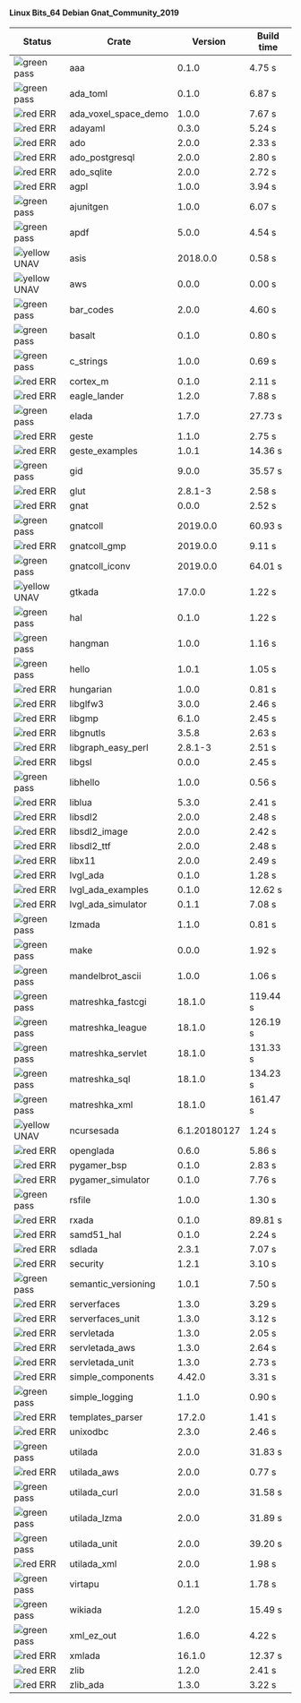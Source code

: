 #### Linux Bits_64 Debian Gnat_Community_2019

| Status | Crate | Version | Build time |
| --- | --- | --- | --- |
|![green](https://placehold.it/8/00aa00/000000?text=+) pass | aaa | 0.1.0 |  4.75 s |
|![green](https://placehold.it/8/00aa00/000000?text=+) pass | ada_toml | 0.1.0 |  6.87 s |
|![red](https://placehold.it/8/ff0000/000000?text=+) ERR  | ada_voxel_space_demo | 1.0.0 |  7.67 s |
|![red](https://placehold.it/8/ff0000/000000?text=+) ERR  | adayaml | 0.3.0 |  5.24 s |
|![red](https://placehold.it/8/ff0000/000000?text=+) ERR  | ado | 2.0.0 |  2.33 s |
|![red](https://placehold.it/8/ff0000/000000?text=+) ERR  | ado_postgresql | 2.0.0 |  2.80 s |
|![red](https://placehold.it/8/ff0000/000000?text=+) ERR  | ado_sqlite | 2.0.0 |  2.72 s |
|![red](https://placehold.it/8/ff0000/000000?text=+) ERR  | agpl | 1.0.0 |  3.94 s |
|![green](https://placehold.it/8/00aa00/000000?text=+) pass | ajunitgen | 1.0.0 |  6.07 s |
|![green](https://placehold.it/8/00aa00/000000?text=+) pass | apdf | 5.0.0 |  4.54 s |
|![yellow](https://placehold.it/8/ffbb00/000000?text=+) UNAV | asis | 2018.0.0 |  0.58 s |
|![yellow](https://placehold.it/8/ffbb00/000000?text=+) UNAV | aws | 0.0.0 |  0.00 s |
|![green](https://placehold.it/8/00aa00/000000?text=+) pass | bar_codes | 2.0.0 |  4.60 s |
|![green](https://placehold.it/8/00aa00/000000?text=+) pass | basalt | 0.1.0 |  0.80 s |
|![green](https://placehold.it/8/00aa00/000000?text=+) pass | c_strings | 1.0.0 |  0.69 s |
|![red](https://placehold.it/8/ff0000/000000?text=+) ERR  | cortex_m | 0.1.0 |  2.11 s |
|![red](https://placehold.it/8/ff0000/000000?text=+) ERR  | eagle_lander | 1.2.0 |  7.88 s |
|![green](https://placehold.it/8/00aa00/000000?text=+) pass | elada | 1.7.0 |  27.73 s |
|![red](https://placehold.it/8/ff0000/000000?text=+) ERR  | geste | 1.1.0 |  2.75 s |
|![red](https://placehold.it/8/ff0000/000000?text=+) ERR  | geste_examples | 1.0.1 |  14.36 s |
|![green](https://placehold.it/8/00aa00/000000?text=+) pass | gid | 9.0.0 |  35.57 s |
|![red](https://placehold.it/8/ff0000/000000?text=+) ERR  | glut | 2.8.1-3 |  2.58 s |
|![red](https://placehold.it/8/ff0000/000000?text=+) ERR  | gnat | 0.0.0 |  2.52 s |
|![green](https://placehold.it/8/00aa00/000000?text=+) pass | gnatcoll | 2019.0.0 |  60.93 s |
|![red](https://placehold.it/8/ff0000/000000?text=+) ERR  | gnatcoll_gmp | 2019.0.0 |  9.11 s |
|![green](https://placehold.it/8/00aa00/000000?text=+) pass | gnatcoll_iconv | 2019.0.0 |  64.01 s |
|![yellow](https://placehold.it/8/ffbb00/000000?text=+) UNAV | gtkada | 17.0.0 |  1.22 s |
|![green](https://placehold.it/8/00aa00/000000?text=+) pass | hal | 0.1.0 |  1.22 s |
|![green](https://placehold.it/8/00aa00/000000?text=+) pass | hangman | 1.0.0 |  1.16 s |
|![green](https://placehold.it/8/00aa00/000000?text=+) pass | hello | 1.0.1 |  1.05 s |
|![red](https://placehold.it/8/ff0000/000000?text=+) ERR  | hungarian | 1.0.0 |  0.81 s |
|![red](https://placehold.it/8/ff0000/000000?text=+) ERR  | libglfw3 | 3.0.0 |  2.46 s |
|![red](https://placehold.it/8/ff0000/000000?text=+) ERR  | libgmp | 6.1.0 |  2.45 s |
|![red](https://placehold.it/8/ff0000/000000?text=+) ERR  | libgnutls | 3.5.8 |  2.63 s |
|![red](https://placehold.it/8/ff0000/000000?text=+) ERR  | libgraph_easy_perl | 2.8.1-3 |  2.51 s |
|![red](https://placehold.it/8/ff0000/000000?text=+) ERR  | libgsl | 0.0.0 |  2.45 s |
|![green](https://placehold.it/8/00aa00/000000?text=+) pass | libhello | 1.0.0 |  0.56 s |
|![red](https://placehold.it/8/ff0000/000000?text=+) ERR  | liblua | 5.3.0 |  2.41 s |
|![red](https://placehold.it/8/ff0000/000000?text=+) ERR  | libsdl2 | 2.0.0 |  2.48 s |
|![red](https://placehold.it/8/ff0000/000000?text=+) ERR  | libsdl2_image | 2.0.0 |  2.42 s |
|![red](https://placehold.it/8/ff0000/000000?text=+) ERR  | libsdl2_ttf | 2.0.0 |  2.48 s |
|![red](https://placehold.it/8/ff0000/000000?text=+) ERR  | libx11 | 2.0.0 |  2.49 s |
|![red](https://placehold.it/8/ff0000/000000?text=+) ERR  | lvgl_ada | 0.1.0 |  1.28 s |
|![red](https://placehold.it/8/ff0000/000000?text=+) ERR  | lvgl_ada_examples | 0.1.0 |  12.62 s |
|![red](https://placehold.it/8/ff0000/000000?text=+) ERR  | lvgl_ada_simulator | 0.1.1 |  7.08 s |
|![green](https://placehold.it/8/00aa00/000000?text=+) pass | lzmada | 1.1.0 |  0.81 s |
|![green](https://placehold.it/8/00aa00/000000?text=+) pass | make | 0.0.0 |  1.92 s |
|![green](https://placehold.it/8/00aa00/000000?text=+) pass | mandelbrot_ascii | 1.0.0 |  1.06 s |
|![green](https://placehold.it/8/00aa00/000000?text=+) pass | matreshka_fastcgi | 18.1.0 |  119.44 s |
|![green](https://placehold.it/8/00aa00/000000?text=+) pass | matreshka_league | 18.1.0 |  126.19 s |
|![green](https://placehold.it/8/00aa00/000000?text=+) pass | matreshka_servlet | 18.1.0 |  131.33 s |
|![green](https://placehold.it/8/00aa00/000000?text=+) pass | matreshka_sql | 18.1.0 |  134.23 s |
|![green](https://placehold.it/8/00aa00/000000?text=+) pass | matreshka_xml | 18.1.0 |  161.47 s |
|![yellow](https://placehold.it/8/ffbb00/000000?text=+) UNAV | ncursesada | 6.1.20180127 |  1.24 s |
|![red](https://placehold.it/8/ff0000/000000?text=+) ERR  | openglada | 0.6.0 |  5.86 s |
|![red](https://placehold.it/8/ff0000/000000?text=+) ERR  | pygamer_bsp | 0.1.0 |  2.83 s |
|![red](https://placehold.it/8/ff0000/000000?text=+) ERR  | pygamer_simulator | 0.1.0 |  7.76 s |
|![green](https://placehold.it/8/00aa00/000000?text=+) pass | rsfile | 1.0.0 |  1.30 s |
|![red](https://placehold.it/8/ff0000/000000?text=+) ERR  | rxada | 0.1.0 |  89.81 s |
|![red](https://placehold.it/8/ff0000/000000?text=+) ERR  | samd51_hal | 0.1.0 |  2.24 s |
|![red](https://placehold.it/8/ff0000/000000?text=+) ERR  | sdlada | 2.3.1 |  7.07 s |
|![red](https://placehold.it/8/ff0000/000000?text=+) ERR  | security | 1.2.1 |  3.10 s |
|![green](https://placehold.it/8/00aa00/000000?text=+) pass | semantic_versioning | 1.0.1 |  7.50 s |
|![red](https://placehold.it/8/ff0000/000000?text=+) ERR  | serverfaces | 1.3.0 |  3.29 s |
|![red](https://placehold.it/8/ff0000/000000?text=+) ERR  | serverfaces_unit | 1.3.0 |  3.12 s |
|![red](https://placehold.it/8/ff0000/000000?text=+) ERR  | servletada | 1.3.0 |  2.05 s |
|![red](https://placehold.it/8/ff0000/000000?text=+) ERR  | servletada_aws | 1.3.0 |  2.64 s |
|![red](https://placehold.it/8/ff0000/000000?text=+) ERR  | servletada_unit | 1.3.0 |  2.73 s |
|![red](https://placehold.it/8/ff0000/000000?text=+) ERR  | simple_components | 4.42.0 |  3.31 s |
|![green](https://placehold.it/8/00aa00/000000?text=+) pass | simple_logging | 1.1.0 |  0.90 s |
|![red](https://placehold.it/8/ff0000/000000?text=+) ERR  | templates_parser | 17.2.0 |  1.41 s |
|![red](https://placehold.it/8/ff0000/000000?text=+) ERR  | unixodbc | 2.3.0 |  2.46 s |
|![green](https://placehold.it/8/00aa00/000000?text=+) pass | utilada | 2.0.0 |  31.83 s |
|![red](https://placehold.it/8/ff0000/000000?text=+) ERR  | utilada_aws | 2.0.0 |  0.77 s |
|![green](https://placehold.it/8/00aa00/000000?text=+) pass | utilada_curl | 2.0.0 |  31.58 s |
|![green](https://placehold.it/8/00aa00/000000?text=+) pass | utilada_lzma | 2.0.0 |  31.89 s |
|![green](https://placehold.it/8/00aa00/000000?text=+) pass | utilada_unit | 2.0.0 |  39.20 s |
|![red](https://placehold.it/8/ff0000/000000?text=+) ERR  | utilada_xml | 2.0.0 |  1.98 s |
|![green](https://placehold.it/8/00aa00/000000?text=+) pass | virtapu | 0.1.1 |  1.78 s |
|![green](https://placehold.it/8/00aa00/000000?text=+) pass | wikiada | 1.2.0 |  15.49 s |
|![green](https://placehold.it/8/00aa00/000000?text=+) pass | xml_ez_out | 1.6.0 |  4.22 s |
|![red](https://placehold.it/8/ff0000/000000?text=+) ERR  | xmlada | 16.1.0 |  12.37 s |
|![red](https://placehold.it/8/ff0000/000000?text=+) ERR  | zlib | 1.2.0 |  2.41 s |
|![red](https://placehold.it/8/ff0000/000000?text=+) ERR  | zlib_ada | 1.3.0 |  3.22 s |

